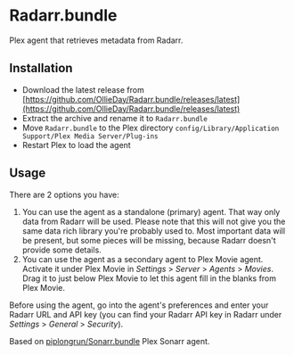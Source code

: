# Radarr.bundle
Plex agent that retrieves metadata from Radarr.

## Installation
- Download the latest release from [https://github.com/OllieDay/Radarr.bundle/releases/latest](https://github.com/OllieDay/Radarr.bundle/releases/latest)
- Extract the archive and rename it to `Radarr.bundle`
- Move `Radarr.bundle` to the Plex directory `config/Library/Application Support/Plex Media Server/Plug-ins`
- Restart Plex to load the agent

## Usage
There are 2 options you have:

1. You can use the agent as a standalone (primary) agent. That way only data from Radarr will be used. Please note that this will not give you the same data rich library you're probably used to. Most important data will be present, but some pieces will be missing, because Radarr doesn't provide some details.
2. You can use the agent as a secondary agent to Plex Movie agent. Activate it under Plex Movie in *Settings* > *Server* > *Agents* > *Movies*. Drag it to just below Plex Movie to let this agent fill in the blanks from Plex Movie.

Before using the agent, go into the agent's preferences and enter your Radarr URL and API key (you can find your Radarr API key in Radarr under *Settings* > *General* > *Security*).

Based on [piplongrun/Sonarr.bundle](https://github.com/piplongrun/Sonarr.bundle) Plex Sonarr agent.
